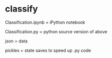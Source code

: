 # classify

Classification.ipynb = iPython notebook

Classification.py = python source version of above

json = data

pickles = state saves to speed up .py code
